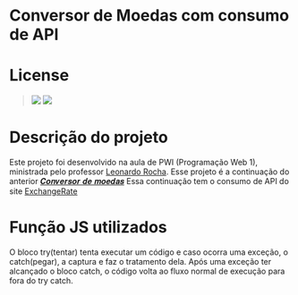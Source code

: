 # Conversor de Moedas com consumo de API

# License
>![](https://img.shields.io/badge/license-%20Escola%20Marista%20Ir.%20Ac%C3%A1cio-black) ![](https://img.shields.io/badge/version-0.3-white) 

# Descrição do projeto
Este projeto foi desenvolvido na aula de PWI (Programação Web 1), ministrada pelo professor [Leonardo Rocha](https://github.com/leonardossrocha). Esse projeto é a continuação do anterior [𝑪𝒐𝒏𝒗𝒆𝒓𝒔𝒐𝒓 𝒅𝒆 𝒎𝒐𝒆𝒅𝒂𝒔](https://github.com/eduardoocosta/conversao_de_moedas)
Essa continuação tem o consumo de API do site [ExchangeRate](https://www.exchangerate-api.com/)


# Função JS utilizados
O bloco try(tentar) tenta executar um código e caso ocorra uma exceção, o catch(pegar), a captura e faz o tratamento dela. Após uma exceção ter alcançado o bloco catch, o código volta ao fluxo normal de execução para fora do try catch.